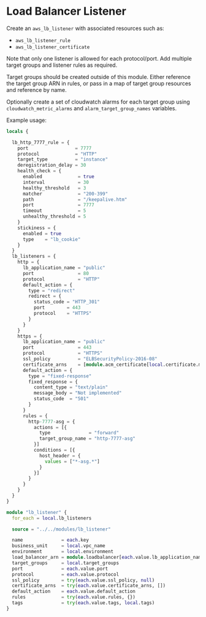 # Load Balancer Listener

Create an `aws_lb_listener` with associated resources such as:

- `aws_lb_listener_rule`
- `aws_lb_listener_certificate`

Note that only one listener is allowed for each protocol/port. Add
multiple target groups and listener rules as required.

Target groups should be created outside of this module. Either
reference the target group ARN in rules, or pass in a map of target
group resources and reference by name.

Optionally create a set of cloudwatch alarms for each target group
using `cloudwatch_metric_alarms` and `alarm_target_group_names`
variables.

Example usage:

```terraform
locals {

  lb_http_7777_rule = {
    port                 = 7777
    protocol             = "HTTP"
    target_type          = "instance"
    deregistration_delay = 30
    health_check = {
      enabled             = true
      interval            = 30
      healthy_threshold   = 3
      matcher             = "200-399"
      path                = "/keepalive.htm"
      port                = 7777
      timeout             = 5
      unhealthy_threshold = 5
    }
    stickiness = {
      enabled = true
      type    = "lb_cookie"
    }
  }
  lb_listeners = {
    http = {
      lb_application_name = "public"
      port                = 80
      protocol            = "HTTP"
      default_action = {
        type = "redirect"
        redirect = {
          status_code = "HTTP_301"
          port        = 443
          protocol    = "HTTPS"
        }
      }
    }
    https = {
      lb_application_name = "public"
      port                = 443
      protocol            = "HTTPS"
      ssl_policy          = "ELBSecurityPolicy-2016-08"
      certificate_arns    = [module.acm_certificate[local.certificate.modernisation_platform_wildcard.name].arn]
      default_action = {
        type = "fixed-response"
        fixed_response = {
          content_type = "text/plain"
          message_body = "Not implemented"
          status_code  = "501"
        }
      }
      rules = {
        http-7777-asg = {
          actions = [{
            type              = "forward"
            target_group_name = "http-7777-asg"
          }]
          conditions = [{
            host_header = {
              values = ["*-asg.*"]
            }
          }]
        }
      }
    }
  }
}

module "lb_listener" {
  for_each = local.lb_listeners

  source = "../../modules/lb_listener"

  name              = each.key
  business_unit     = local.vpc_name
  environment       = local.environment
  load_balancer_arn = module.loadbalancer[each.value.lb_application_name].load_balancer.arn
  target_groups     = local.target_groups
  port              = each.value.port
  protocol          = each.value.protocol
  ssl_policy        = try(each.value.ssl_policy, null)
  certificate_arns  = try(each.value.certificate_arns, [])
  default_action    = each.value.default_action
  rules             = try(each.value.rules, {})
  tags              = try(each.value.tags, local.tags)
}
```
